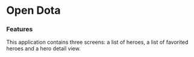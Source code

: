 Open Dota
=============================================

### Features

This application contains three screens: a list of heroes, a list of favorited heroes and a hero detail view.